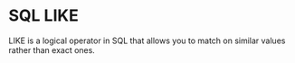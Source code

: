# SQL LIKE

LIKE is a logical operator in SQL that allows you to match on similar values rather than exact ones.